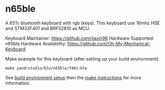 n65ble
===

A 65% bluetooth keyboard with rgb (keys).
This keyboard use 16mhz HSE and STM32F401 and BRF52810 as MCU.

Keyboard Maintainer: https://github.com/jiaxin96
Hardware Supported: n65ble
Hardware Availability: https://github.com/Oh-My-Mechanical-Keyboard 

Make example for this keyboard (after setting up your build environment):

    make yandrstudio/ble/n65ble/f401:ble

See [build environment setup](https://docs.qmk.fm/#/getting_started_build_tools) then the [make instructions](https://docs.qmk.fm/#/getting_started_make_guide) for more information.

